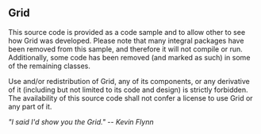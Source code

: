 Grid
----

This source code is provided as a code sample and to allow other to see how Grid was developed.  Please note that many integral packages have been removed from this sample, and therefore it will not compile or run.  Additionally, some code has been removed (and marked as such) in some of the remaining classes.

Use and/or redistribution of Grid, any of its components, or any derivative of it (including but not limited to its code and design) is strictly forbidden.  The availability of this source code shall not confer a license to use Grid or any part of it.

*"I said I'd show you the Grid."  -- Kevin Flynn*